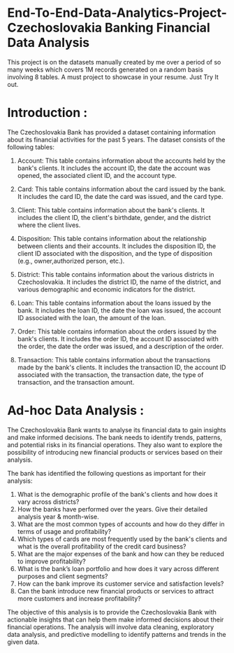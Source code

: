 # End-To-End-Data-Analytics-Project-Czechoslovakia Banking Financial Data Analysis
This project is on the datasets manually created by me over a period of so many weeks which covers 1M records generated on a random basis involving 8 tables. A must project to showcase in your resume. Just Try It out.

# Introduction : 

The Czechoslovakia Bank has provided a dataset containing information about its financial activities for the past 5 years. The dataset consists of the following tables:

1. Account: This table contains information about the accounts held by the bank's clients. It includes the account ID, the date the account was opened,
the associated client ID, and the account type.

2. Card: This table contains information about the card issued by the bank. It includes the card ID, the date the card was issued, and the card type.

3. Client: This table contains information about the bank's clients. It includes the client ID, the client's birthdate, gender, and the district where the client
lives.

4. Disposition: This table contains information about the relationship between clients and their accounts. It includes the disposition ID, the client ID
associated with the disposition, and the type of disposition (e.g., owner,authorized person, etc.).

5. District: This table contains information about the various districts in Czechoslovakia. It includes the district ID, the name of the district, and
various demographic and economic indicators for the district.

6. Loan: This table contains information about the loans issued by the bank. It includes the loan ID, the date the loan was issued, the account ID associated with the loan, the amount of the loan.

7. Order: This table contains information about the orders issued by the bank's clients. It includes the order ID, the account ID associated with the order, the
date the order was issued, and a description of the order.

8. Transaction: This table contains information about the transactions made by the bank's clients. It includes the transaction ID, the account ID associated with the transaction, the transaction date, the type of transaction, and the transaction amount.

# Ad-hoc Data Analysis : 

The Czechoslovakia Bank wants to analyse its financial data to gain insights and make informed decisions. The bank needs to identify trends, patterns, and potential risks in its financial operations. They also want to explore the possibility of introducing new financial products or services based on their analysis.

The bank has identified the following questions as important for their analysis:
1. What is the demographic profile of the bank's clients and how does it vary across
districts?
2. How the banks have performed over the years. Give their detailed analysis year &
month-wise.
3. What are the most common types of accounts and how do they differ in terms of usage
and profitability?
4. Which types of cards are most frequently used by the bank's clients and what is the
overall profitability of the credit card business?
5. What are the major expenses of the bank and how can they be reduced to improve
profitability?
6. What is the bank’s loan portfolio and how does it vary across different purposes and
client segments?
7. How can the bank improve its customer service and satisfaction levels?
8. Can the bank introduce new financial products or services to attract more customers and
increase profitability?

The objective of this analysis is to provide the Czechoslovakia Bank with actionable insights that can help them make informed decisions about their financial operations. The analysis will involve data cleaning, exploratory data analysis, and predictive modelling to identify patterns and trends in the given data.
